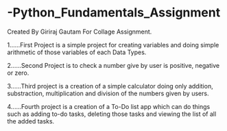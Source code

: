 # -Python_Fundamentals_Assignment
Created By Giriraj Gautam For Collage Assignment.


1......First Project is a simple project for creating variables and doing simple arithmetic of those variables of each Data Types.



2......Second Project is to check a number give by user is positive, negative or zero.



3......Third project is a creation of a simple calculator doing only addition, substraction, multiplication and division of the numbers given by users.



4......Fourth project is a creation of a To-Do list app which can do things such as adding to-do tasks, deleting those tasks and viewing the list of all the added tasks.

